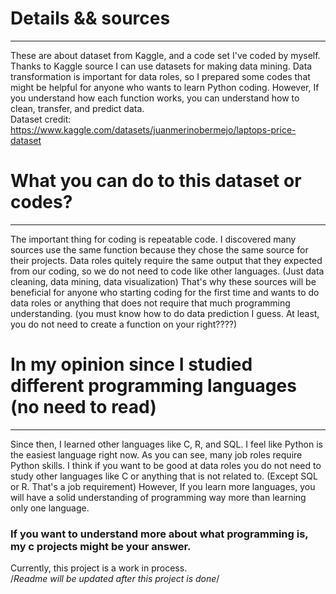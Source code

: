 # Details && sources
------------------------
These are about dataset from Kaggle, and a code set I've coded by myself.
Thanks to Kaggle source I can use datasets for making data mining. 
Data transformation is important for data roles, so I prepared some codes that might be helpful for anyone who wants to learn Python coding.
However, If you understand how each function works, you can understand how to clean, transfer, and predict data. \
Dataset credit: https://www.kaggle.com/datasets/juanmerinobermejo/laptops-price-dataset

# What you can do to this dataset or codes?
------------------------
The important thing for coding is repeatable code. I discovered many sources use the same function because they chose the same source for their projects. Data roles quitely require the same output that they expected from our coding, so we do not need to code like other languages. (Just data cleaning, data mining, data visualization)
That's why these sources will be beneficial for anyone who starting coding for the first time and wants to do data roles or anything that does not require that much programming understanding. (you must know how to do data prediction I guess. At least, you do not need to create a function on your right????)

# In my opinion since I studied different programming languages (no need to read)
------------------------
Since then, I learned other languages like C, R, and SQL. I feel like Python is the easiest language right now.
As you can see, many job roles require Python skills. I think if you want to be good at data roles you do not need to study other languages like C or anything that is not related to. (Except SQL or R. That's a job requirement)
However, If you learn more languages, you will have a solid understanding of programming way more than learning only one language.

### If you want to understand more about what programming is, my c projects might be your answer.
Currently, this project is a work in process.\
/*Readme will be updated after this project is done*/



